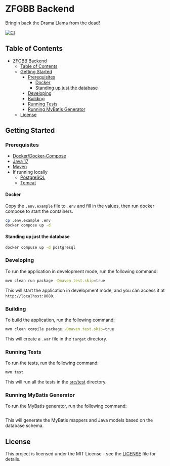 # ZFGBB Backend

Bringin back the Drama Llama from the dead!

[![CI](https://github.com/ZFGCCP/ZFGCBB/actions/workflows/ci.yml/badge.svg)](https://github.com/ZFGCCP/ZFGCBB/actions/workflows/ci.yml)

## Table of Contents

- [ZFGBB Backend](#zfgbb-backend)
  - [Table of Contents](#table-of-contents)
  - [Getting Started](#getting-started)
    - [Prerequisites](#prerequisites)
      - [Docker](#docker)
      - [Standing up just the database](#standing-up-just-the-database)
    - [Developing](#developing)
    - [Building](#building)
    - [Running Tests](#running-tests)
    - [Running MyBatis Generator](#running-mybatis-generator)
  - [License](#license)

## Getting Started

### Prerequisites

- [Docker/Docker-Compose](https://docs.docker.com/get-docker/)
- [Java 17](https://www.oracle.com/java/technologies/downloads/)
- [Maven](https://maven.apache.org/download.cgi)
- If running locally
  - [PostgreSQL](https://www.postgresql.org/download/)
  - [Tomcat](https://tomcat.apache.org/download-90.cgi)

#### Docker

Copy the `.env.example` file to `.env` and fill in the values, then run docker compose to start the containers.

```bash
cp .env.example .env
docker compose up -d
```

#### Standing up just the database

```bash
docker compuse up -d postgresql
```

### Developing

To run the application in development mode, run the following command:

```bash
mvn clean run package -Dmaven.test.skip=true
```

This will start the application in development mode, and you can access it at `http://localhost:8080`.

### Building

To build the application, run the following command:

```bash
mvn clean compile package -Dmaven.test.skip=true
```

This will create a `.war` file in the `target` directory.

### Running Tests

To run the tests, run the following command:

```bash
mvn test
```

This will run all the tests in the [src/test](src/test) directory.

### Running MyBatis Generator

To run the MyBatis generator, run the following command:

```bash
```

This will generate the MyBatis mappers and Java models based on the database schema.

## License

This project is licensed under the MIT License - see the [LICENSE](LICENSE) file for details.
